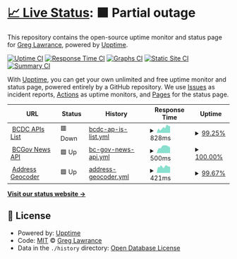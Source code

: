 # [📈 Live Status](https://gjlawran.github.io/apsmon): <!--live status--> **🟧 Partial outage**

This repository contains the open-source uptime monitor and status page for [Greg Lawrance](https://gjlawran.github.io/apsmon), powered by [Upptime](https://github.com/upptime/upptime).

[![Uptime CI](https://github.com/gjlawran/apsmon/workflows/Uptime%20CI/badge.svg)](https://github.com/upptime/upptime/actions?query=workflow%3A%22Uptime+CI%22)
[![Response Time CI](https://github.com/gjlawran/apsmon/workflows/Response%20Time%20CI/badge.svg)](https://github.com/upptime/upptime/actions?query=workflow%3A%22Response+Time+CI%22)
[![Graphs CI](https://github.com/gjlawran/apsmon/workflows/Graphs%20CI/badge.svg)](https://github.com/upptime/upptime/actions?query=workflow%3A%22Graphs+CI%22)
[![Static Site CI](https://github.com/gjlawran/apsmon/workflows/Static%20Site%20CI/badge.svg)](https://github.com/upptime/upptime/actions?query=workflow%3A%22Static+Site+CI%22)
[![Summary CI](https://github.com/gjlawran/apsmon/workflows/Summary%20CI/badge.svg)](https://github.com/upptime/upptime/actions?query=workflow%3A%22Summary+CI%22)

With [Upptime](https://upptime.js.org), you can get your own unlimited and free uptime monitor and status page, powered entirely by a GitHub repository. We use [Issues](https://github.com/gjlawran/apsmon/issues) as incident reports, [Actions](https://github.com/gjlawran/apsmon/actions) as uptime monitors, and [Pages](https://gjlawran.github.io/apsmon) for the status page.

<!--start: status pages-->
<!-- This summary is generated by Upptime (https://github.com/upptime/upptime) -->
<!-- Do not edit this manually, your changes will be overwritten -->
<!-- prettier-ignore -->
| URL | Status | History | Response Time | Uptime |
| --- | ------ | ------- | ------------- | ------ |
| <img alt="" src="https://favicons.githubusercontent.com/catalogue.data.gov.bc.ca" height="13"> [BCDC APIs List](https://catalogue.data.gov.bc.ca/dataset?type=WebService&download_audience=Public) | 🟥 Down | [bcdc-ap-is-list.yml](https://github.com/gjlawran/apsmon/commits/HEAD/history/bcdc-ap-is-list.yml) | <details><summary><img alt="Response time graph" src="./graphs/bcdc-ap-is-list/response-time-week.png" height="20"> 828ms</summary><br><a href="https://gjlawran.github.io/apsmon/history/bcdc-ap-is-list"><img alt="Response time 729" src="https://img.shields.io/endpoint?url=https%3A%2F%2Fraw.githubusercontent.com%2Fgjlawran%2Fapsmon%2FHEAD%2Fapi%2Fbcdc-ap-is-list%2Fresponse-time.json"></a><br><a href="https://gjlawran.github.io/apsmon/history/bcdc-ap-is-list"><img alt="24-hour response time 1044" src="https://img.shields.io/endpoint?url=https%3A%2F%2Fraw.githubusercontent.com%2Fgjlawran%2Fapsmon%2FHEAD%2Fapi%2Fbcdc-ap-is-list%2Fresponse-time-day.json"></a><br><a href="https://gjlawran.github.io/apsmon/history/bcdc-ap-is-list"><img alt="7-day response time 828" src="https://img.shields.io/endpoint?url=https%3A%2F%2Fraw.githubusercontent.com%2Fgjlawran%2Fapsmon%2FHEAD%2Fapi%2Fbcdc-ap-is-list%2Fresponse-time-week.json"></a><br><a href="https://gjlawran.github.io/apsmon/history/bcdc-ap-is-list"><img alt="30-day response time 729" src="https://img.shields.io/endpoint?url=https%3A%2F%2Fraw.githubusercontent.com%2Fgjlawran%2Fapsmon%2FHEAD%2Fapi%2Fbcdc-ap-is-list%2Fresponse-time-month.json"></a><br><a href="https://gjlawran.github.io/apsmon/history/bcdc-ap-is-list"><img alt="1-year response time 729" src="https://img.shields.io/endpoint?url=https%3A%2F%2Fraw.githubusercontent.com%2Fgjlawran%2Fapsmon%2FHEAD%2Fapi%2Fbcdc-ap-is-list%2Fresponse-time-year.json"></a></details> | <details><summary><a href="https://gjlawran.github.io/apsmon/history/bcdc-ap-is-list">99.25%</a></summary><a href="https://gjlawran.github.io/apsmon/history/bcdc-ap-is-list"><img alt="All-time uptime 98.89%" src="https://img.shields.io/endpoint?url=https%3A%2F%2Fraw.githubusercontent.com%2Fgjlawran%2Fapsmon%2FHEAD%2Fapi%2Fbcdc-ap-is-list%2Fuptime.json"></a><br><a href="https://gjlawran.github.io/apsmon/history/bcdc-ap-is-list"><img alt="24-hour uptime 99.99%" src="https://img.shields.io/endpoint?url=https%3A%2F%2Fraw.githubusercontent.com%2Fgjlawran%2Fapsmon%2FHEAD%2Fapi%2Fbcdc-ap-is-list%2Fuptime-day.json"></a><br><a href="https://gjlawran.github.io/apsmon/history/bcdc-ap-is-list"><img alt="7-day uptime 99.25%" src="https://img.shields.io/endpoint?url=https%3A%2F%2Fraw.githubusercontent.com%2Fgjlawran%2Fapsmon%2FHEAD%2Fapi%2Fbcdc-ap-is-list%2Fuptime-week.json"></a><br><a href="https://gjlawran.github.io/apsmon/history/bcdc-ap-is-list"><img alt="30-day uptime 98.89%" src="https://img.shields.io/endpoint?url=https%3A%2F%2Fraw.githubusercontent.com%2Fgjlawran%2Fapsmon%2FHEAD%2Fapi%2Fbcdc-ap-is-list%2Fuptime-month.json"></a><br><a href="https://gjlawran.github.io/apsmon/history/bcdc-ap-is-list"><img alt="1-year uptime 98.89%" src="https://img.shields.io/endpoint?url=https%3A%2F%2Fraw.githubusercontent.com%2Fgjlawran%2Fapsmon%2FHEAD%2Fapi%2Fbcdc-ap-is-list%2Fuptime-year.json"></a></details>
| <img alt="" src="https://favicons.githubusercontent.com/news.api.gov.bc.ca" height="13"> [BCGov News API](https://news.api.gov.bc.ca/api/Home?api-version=1) | 🟩 Up | [bc-gov-news-api.yml](https://github.com/gjlawran/apsmon/commits/HEAD/history/bc-gov-news-api.yml) | <details><summary><img alt="Response time graph" src="./graphs/bc-gov-news-api/response-time-week.png" height="20"> 500ms</summary><br><a href="https://gjlawran.github.io/apsmon/history/bc-gov-news-api"><img alt="Response time 538" src="https://img.shields.io/endpoint?url=https%3A%2F%2Fraw.githubusercontent.com%2Fgjlawran%2Fapsmon%2FHEAD%2Fapi%2Fbc-gov-news-api%2Fresponse-time.json"></a><br><a href="https://gjlawran.github.io/apsmon/history/bc-gov-news-api"><img alt="24-hour response time 438" src="https://img.shields.io/endpoint?url=https%3A%2F%2Fraw.githubusercontent.com%2Fgjlawran%2Fapsmon%2FHEAD%2Fapi%2Fbc-gov-news-api%2Fresponse-time-day.json"></a><br><a href="https://gjlawran.github.io/apsmon/history/bc-gov-news-api"><img alt="7-day response time 500" src="https://img.shields.io/endpoint?url=https%3A%2F%2Fraw.githubusercontent.com%2Fgjlawran%2Fapsmon%2FHEAD%2Fapi%2Fbc-gov-news-api%2Fresponse-time-week.json"></a><br><a href="https://gjlawran.github.io/apsmon/history/bc-gov-news-api"><img alt="30-day response time 538" src="https://img.shields.io/endpoint?url=https%3A%2F%2Fraw.githubusercontent.com%2Fgjlawran%2Fapsmon%2FHEAD%2Fapi%2Fbc-gov-news-api%2Fresponse-time-month.json"></a><br><a href="https://gjlawran.github.io/apsmon/history/bc-gov-news-api"><img alt="1-year response time 538" src="https://img.shields.io/endpoint?url=https%3A%2F%2Fraw.githubusercontent.com%2Fgjlawran%2Fapsmon%2FHEAD%2Fapi%2Fbc-gov-news-api%2Fresponse-time-year.json"></a></details> | <details><summary><a href="https://gjlawran.github.io/apsmon/history/bc-gov-news-api">100.00%</a></summary><a href="https://gjlawran.github.io/apsmon/history/bc-gov-news-api"><img alt="All-time uptime 100.00%" src="https://img.shields.io/endpoint?url=https%3A%2F%2Fraw.githubusercontent.com%2Fgjlawran%2Fapsmon%2FHEAD%2Fapi%2Fbc-gov-news-api%2Fuptime.json"></a><br><a href="https://gjlawran.github.io/apsmon/history/bc-gov-news-api"><img alt="24-hour uptime 100.00%" src="https://img.shields.io/endpoint?url=https%3A%2F%2Fraw.githubusercontent.com%2Fgjlawran%2Fapsmon%2FHEAD%2Fapi%2Fbc-gov-news-api%2Fuptime-day.json"></a><br><a href="https://gjlawran.github.io/apsmon/history/bc-gov-news-api"><img alt="7-day uptime 100.00%" src="https://img.shields.io/endpoint?url=https%3A%2F%2Fraw.githubusercontent.com%2Fgjlawran%2Fapsmon%2FHEAD%2Fapi%2Fbc-gov-news-api%2Fuptime-week.json"></a><br><a href="https://gjlawran.github.io/apsmon/history/bc-gov-news-api"><img alt="30-day uptime 100.00%" src="https://img.shields.io/endpoint?url=https%3A%2F%2Fraw.githubusercontent.com%2Fgjlawran%2Fapsmon%2FHEAD%2Fapi%2Fbc-gov-news-api%2Fuptime-month.json"></a><br><a href="https://gjlawran.github.io/apsmon/history/bc-gov-news-api"><img alt="1-year uptime 100.00%" src="https://img.shields.io/endpoint?url=https%3A%2F%2Fraw.githubusercontent.com%2Fgjlawran%2Fapsmon%2FHEAD%2Fapi%2Fbc-gov-news-api%2Fuptime-year.json"></a></details>
| <img alt="" src="https://favicons.githubusercontent.com/geocoder.api.gov.bc.ca" height="13"> [Address Geocoder](https://geocoder.api.gov.bc.ca/addresses.json?addressString=525%20Superior%20Street%2C%20Victoria%2C%20BC) | 🟩 Up | [address-geocoder.yml](https://github.com/gjlawran/apsmon/commits/HEAD/history/address-geocoder.yml) | <details><summary><img alt="Response time graph" src="./graphs/address-geocoder/response-time-week.png" height="20"> 421ms</summary><br><a href="https://gjlawran.github.io/apsmon/history/address-geocoder"><img alt="Response time 372" src="https://img.shields.io/endpoint?url=https%3A%2F%2Fraw.githubusercontent.com%2Fgjlawran%2Fapsmon%2FHEAD%2Fapi%2Faddress-geocoder%2Fresponse-time.json"></a><br><a href="https://gjlawran.github.io/apsmon/history/address-geocoder"><img alt="24-hour response time 425" src="https://img.shields.io/endpoint?url=https%3A%2F%2Fraw.githubusercontent.com%2Fgjlawran%2Fapsmon%2FHEAD%2Fapi%2Faddress-geocoder%2Fresponse-time-day.json"></a><br><a href="https://gjlawran.github.io/apsmon/history/address-geocoder"><img alt="7-day response time 421" src="https://img.shields.io/endpoint?url=https%3A%2F%2Fraw.githubusercontent.com%2Fgjlawran%2Fapsmon%2FHEAD%2Fapi%2Faddress-geocoder%2Fresponse-time-week.json"></a><br><a href="https://gjlawran.github.io/apsmon/history/address-geocoder"><img alt="30-day response time 372" src="https://img.shields.io/endpoint?url=https%3A%2F%2Fraw.githubusercontent.com%2Fgjlawran%2Fapsmon%2FHEAD%2Fapi%2Faddress-geocoder%2Fresponse-time-month.json"></a><br><a href="https://gjlawran.github.io/apsmon/history/address-geocoder"><img alt="1-year response time 372" src="https://img.shields.io/endpoint?url=https%3A%2F%2Fraw.githubusercontent.com%2Fgjlawran%2Fapsmon%2FHEAD%2Fapi%2Faddress-geocoder%2Fresponse-time-year.json"></a></details> | <details><summary><a href="https://gjlawran.github.io/apsmon/history/address-geocoder">99.67%</a></summary><a href="https://gjlawran.github.io/apsmon/history/address-geocoder"><img alt="All-time uptime 99.92%" src="https://img.shields.io/endpoint?url=https%3A%2F%2Fraw.githubusercontent.com%2Fgjlawran%2Fapsmon%2FHEAD%2Fapi%2Faddress-geocoder%2Fuptime.json"></a><br><a href="https://gjlawran.github.io/apsmon/history/address-geocoder"><img alt="24-hour uptime 97.71%" src="https://img.shields.io/endpoint?url=https%3A%2F%2Fraw.githubusercontent.com%2Fgjlawran%2Fapsmon%2FHEAD%2Fapi%2Faddress-geocoder%2Fuptime-day.json"></a><br><a href="https://gjlawran.github.io/apsmon/history/address-geocoder"><img alt="7-day uptime 99.67%" src="https://img.shields.io/endpoint?url=https%3A%2F%2Fraw.githubusercontent.com%2Fgjlawran%2Fapsmon%2FHEAD%2Fapi%2Faddress-geocoder%2Fuptime-week.json"></a><br><a href="https://gjlawran.github.io/apsmon/history/address-geocoder"><img alt="30-day uptime 99.92%" src="https://img.shields.io/endpoint?url=https%3A%2F%2Fraw.githubusercontent.com%2Fgjlawran%2Fapsmon%2FHEAD%2Fapi%2Faddress-geocoder%2Fuptime-month.json"></a><br><a href="https://gjlawran.github.io/apsmon/history/address-geocoder"><img alt="1-year uptime 99.92%" src="https://img.shields.io/endpoint?url=https%3A%2F%2Fraw.githubusercontent.com%2Fgjlawran%2Fapsmon%2FHEAD%2Fapi%2Faddress-geocoder%2Fuptime-year.json"></a></details>

<!--end: status pages-->

[**Visit our status website →**](https://gjlawran.github.io/apsmon)

## 📄 License

- Powered by: [Upptime](https://github.com/upptime/upptime)
- Code: [MIT](./LICENSE) © [Greg Lawrance](https://gjlawran.github.io/apsmon)
- Data in the `./history` directory: [Open Database License](https://opendatacommons.org/licenses/odbl/1-0/)
